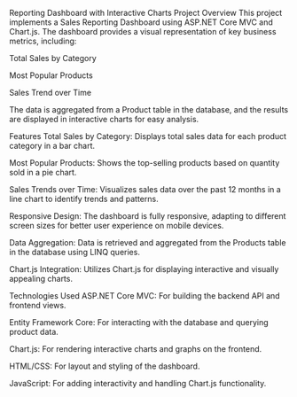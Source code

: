 Reporting Dashboard with Interactive Charts
Project Overview
This project implements a Sales Reporting Dashboard using ASP.NET Core MVC and Chart.js. The dashboard provides a visual representation of key business metrics, including:

Total Sales by Category

Most Popular Products

Sales Trend over Time

The data is aggregated from a Product table in the database, and the results are displayed in interactive charts for easy analysis.

Features
Total Sales by Category: Displays total sales data for each product category in a bar chart.

Most Popular Products: Shows the top-selling products based on quantity sold in a pie chart.

Sales Trends over Time: Visualizes sales data over the past 12 months in a line chart to identify trends and patterns.

Responsive Design: The dashboard is fully responsive, adapting to different screen sizes for better user experience on mobile devices.

Data Aggregation: Data is retrieved and aggregated from the Products table in the database using LINQ queries.

Chart.js Integration: Utilizes Chart.js for displaying interactive and visually appealing charts.

Technologies Used
ASP.NET Core MVC: For building the backend API and frontend views.

Entity Framework Core: For interacting with the database and querying product data.

Chart.js: For rendering interactive charts and graphs on the frontend.

HTML/CSS: For layout and styling of the dashboard.

JavaScript: For adding interactivity and handling Chart.js functionality.

